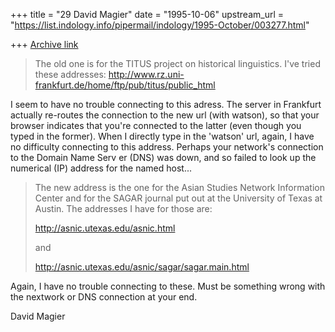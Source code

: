 +++
title = "29 David Magier"
date = "1995-10-06"
upstream_url = "https://list.indology.info/pipermail/indology/1995-October/003277.html"

+++
[Archive link](https://list.indology.info/pipermail/indology/1995-October/003277.html)

> The old one is for the TITUS project on 
> historical linguistics. I've tried these addresses:
> 	http://www.rz.uni-frankfurt.de/home/ftp/pub/titus/public_html

I seem to have no trouble connecting to this adress. The server in
Frankfurt actually re-routes the connection to the new url (with
watson), so that your browser indicates that you're connected to the
latter (even though you typed in the former). When I directly type in
the 'watson' url, again, I have no difficulty connecting to this
address.
Perhaps your network's connection to the Domain Name Serv er (DNS) was
down, and so failed to look up the numerical (IP) address for the
named host...

> The new address is the one for the Asian Studies Network Information 
> Center and for the SAGAR journal put out at the University of Texas at 
> Austin. The addresses I have for those are:
> 	
> 	http://asnic.utexas.edu/asnic.html
> 
> and 
> 
> 	http://asnic.utexas.edu/asnic/sagar/sagar.main.html

Again, I have no trouble connecting to these. Must be something wrong
with the nextwork or DNS connection at your end.

David Magier





